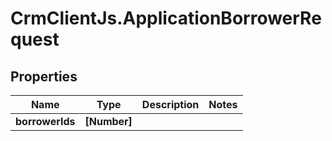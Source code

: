 # CrmClientJs.ApplicationBorrowerRequest

## Properties

Name | Type | Description | Notes
------------ | ------------- | ------------- | -------------
**borrowerIds** | **[Number]** |  | 


